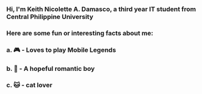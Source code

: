### Hi, I'm Keith Nicolette A. Damasco, a third year IT student from Central Philippine University 
### Here are some fun or interesting facts about me:
### a. 🎮 - Loves to play Mobile Legends
### b. 🥰 - A hopeful romantic boy 
### c. 🐱 - cat lover
